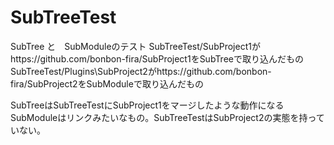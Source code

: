 # SubTreeTest
SubTree と　SubModuleのテスト
SubTreeTest/SubProject1がhttps://github.com/bonbon-fira/SubProject1をSubTreeで取り込んだもの
SubTreeTest/Plugins\SubProject2がhttps://github.com/bonbon-fira/SubProject2をSubModuleで取り込んだもの

SubTreeはSubTreeTestにSubProject1をマージしたような動作になる
SubModuleはリンクみたいなもの。SubTreeTestはSubProject2の実態を持っていない。
